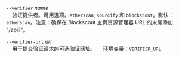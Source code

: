 `--verifier` *name*   
&nbsp;&nbsp;&nbsp;&nbsp;验证提供者。可用选项。`etherscan`, `sourcify` 和 `blockscout`。默认：`etherscan`。注意：确保在 Blockscout 主页资源管理器 URL 的末尾添加 "/api\?"。

`--verifier-url` *url*  
&nbsp;&nbsp;&nbsp;&nbsp;用于提交验证请求的可选验证网址。
&nbsp;&nbsp;&nbsp;&nbsp;环境变量：`VERIFIER_URL`
